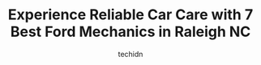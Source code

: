 ---
layout: ampstory
image: https://images.unsplash.com/photo-1602343104142-977847f39794?ixlib=rb-4.0.3&ixid=MnwxMjA3fDB8MHxwaG90by1wYWdlfHx8fGVufDB8fHx8&auto=format&fit=crop&w=640&h=853&q=80
author: techidn
featured: false
description: When it comes to finding reliable automotive experts in Raleigh NC, USA, look no further than the 7 best Ford Mechanic in the area. With their exceptional skills and dedication to providing 
title: Experience Reliable Car Care with 7 Best Ford Mechanics in Raleigh NC
cover:
   title: Experience Reliable Car Care with 7 Best Ford Mechanics in Raleigh NC
   subtitle: Rickpate
   background: https://images.unsplash.com/photo-1602343104142-977847f39794?ixlib=rb-4.0.3&ixid=MnwxMjA3fDB8MHxwaG90by1wYWdlfHx8fGVufDB8fHx8&auto=format&fit=crop&w=640&h=853&q=80

pages: 
 - layout: thirds
   top: <h1>#1 USA Automotive</h1>
   bottom: "<p>My car had a flat tire during a Sunday evening and I had nowhere to go. Thanks to USAs after hour drop off I was able to drop my car off and get my car fixed early the</p>"
   background: https://www.knot35.com/toplist/wp-content/uploads/2023/06/best-ford-mechanic-1-in-raleigh-nc-1685837724.jpeg
   backgroundblur: true
 - layout: thirds
   top: <h1>#2 First Class Automotive</h1>
   bottom: "<p>5408 Oak Forest Dr, Raleigh, NC 27616, United States</p>"
   background: https://www.knot35.com/toplist/wp-content/uploads/2023/06/best-ford-mechanic-2-in-raleigh-nc-1685837724.jpeg
   cta:
      link: https://www.knot35.com/toplist/experience-reliable-car-care-with-7-best-ford-mechanics-in-raleigh-nc/
      text: Experience Reliable Car Care with 7 Best Ford Mechanics in Raleigh NC
 - layout: thirds
   top: <h1>#3 Benchmark Autoworks</h1>
   bottom: "<p>227 W Davie St, Raleigh, NC 27601, United States</p>"
   background: https://www.knot35.com/toplist/wp-content/uploads/2023/06/best-ford-mechanic-3-in-raleigh-nc-1685837724.jpeg
   cta:
      link: https://www.knot35.com/toplist/experience-reliable-car-care-with-7-best-ford-mechanics-in-raleigh-nc/
      text: Experience Reliable Car Care with 7 Best Ford Mechanics in Raleigh NC
 - layout: thirds
   top: <h1>#4 Bryans Auto Repair</h1>
   bottom: "<p>2407 Paula St, Raleigh, NC 27608, United States</p>"
   background: https://images.unsplash.com/photo-1524169358666-79f22534bc6e?ixlib=rb-4.0.3&ixid=MnwxMjA3fDB8MHxwaG90by1wYWdlfHx8fGVufDB8fHx8&auto=format&fit=crop&w=640&h=853&q=80
   cta:
      link: https://www.knot35.com/toplist/experience-reliable-car-care-with-7-best-ford-mechanics-in-raleigh-nc/
      text: Experience Reliable Car Care with 7 Best Ford Mechanics in Raleigh NC
 - layout: thirds
   top: <h1>#5 RJ & G Collision & Automotive Repair</h1>
   bottom: "<p>Hillsborough Bldg, 6215 Hillsborough St, Raleigh, NC 27606, United States</p>"
   background: https://images.unsplash.com/photo-1547366785-564103df7e13?ixlib=rb-4.0.3&ixid=MnwxMjA3fDB8MHxwaG90by1wYWdlfHx8fGVufDB8fHx8&auto=format&fit=crop&w=640&h=853&q=80
   cta:
      link: https://www.knot35.com/toplist/experience-reliable-car-care-with-7-best-ford-mechanics-in-raleigh-nc/
      text: Experience Reliable Car Care with 7 Best Ford Mechanics in Raleigh NC
 - layout: thirds
   top: <h1>#6 MJ Brothers Auto & Truck Repair</h1>
   bottom: "<p>1408 Wilders Grove Ln, Raleigh, NC 27604, United States</p>"
   background: https://images.unsplash.com/photo-1534312527009-56c7016453e6?ixlib=rb-4.0.3&ixid=MnwxMjA3fDB8MHxwaG90by1wYWdlfHx8fGVufDB8fHx8&auto=format&fit=crop&w=640&h=853&q=80
   cta:
      link: https://www.knot35.com/toplist/experience-reliable-car-care-with-7-best-ford-mechanics-in-raleigh-nc/
      text: Experience Reliable Car Care with 7 Best Ford Mechanics in Raleigh NC
 - layout: thirds
   top: <h1>#7 Precision Autowerks</h1>
   bottom: "<p>6826 Old Wake Forest Rd, Raleigh, NC 27616, United States</p>"
   background: https://images.unsplash.com/photo-1533735380053-eb8d0759b24a?ixlib=rb-4.0.3&ixid=MnwxMjA3fDB8MHxwaG90by1wYWdlfHx8fGVufDB8fHx8&auto=format&fit=crop&w=640&h=853&q=80
   cta:
      link: https://www.knot35.com/toplist/experience-reliable-car-care-with-7-best-ford-mechanics-in-raleigh-nc/
      text: Experience Reliable Car Care with 7 Best Ford Mechanics in Raleigh NC
 - layout: thirds
   middle: Continue reading...
   background: https://images.unsplash.com/photo-1541356665065-22676f35dd40?ixlib=rb-4.0.3&ixid=MnwxMjA3fDB8MHxwaG90by1wYWdlfHx8fGVufDB8fHx8&auto=format&fit=crop&w=640&h=853&q=80
   cta:
      link: https://www.knot35.com/toplist/experience-reliable-car-care-with-7-best-ford-mechanics-in-raleigh-nc/
      text: Experience Reliable Car Care with 7 Best Ford Mechanics in Raleigh NC
      
---